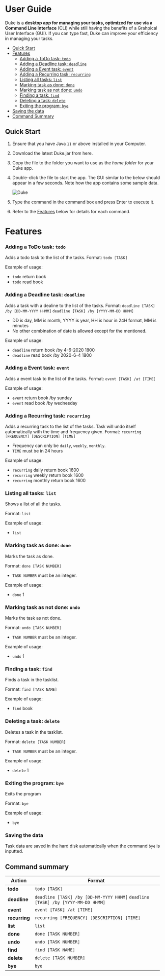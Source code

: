 # User Guide

Duke is a **desktop app for managing your tasks, optimized for use via a Command Line Interface** (CLI) while still having the benefits of a Grahpical User Interface (GUI). If you can type fast, Duke can improve your efficiency in managing your tasks.

* [Quick Start](#quick-start)
* [Features](#features)
  * [Adding a ToDo task: `todo`](#adding-a-todo-task-todo)
  * [Adding a Deadline task: `deadline`](#adding-a-deadline-task-deadline)
  * [Adding a Event task: `event`](#adding-a-event-task-event)
  * [Adding a Recurring task: `recurring`](#adding-a-recurring-task-recurring)
  * [Listing all tasks: `list`](#listing-all-tasks-todo)
  * [Marking task as done: `done`](#marking-task-as-done-done)
  * [Marking task as not done: `undo`](#marking-task-as-not-done-undo)
  * [Finding a task: `find`](#finding-a-task-find)
  * [Deleting a task: `delete`](#deleting-a-task-delete)
  * [Exiting the program: `bye`](#exiting-the-program-bye)
 * [Saving the data](#saving-the-data)
 * [Command Summary](#command-summary)

## Quick Start
  1. Ensure that you have Java `11` or above installed in your Computer.
  1. Download the latest Duke.jar from here.
  1. Copy the file to the folder you want to use as the *home folder* for your Duke app.
  1. Double-click the file to start the app. The GUI similar to the below should appear in a few seconds. Note how the app contains some sample data.
  
     ![Duke](/docs/Ui.png.png)
  1. Type the command in the command box and press Enter to execute it.
  1. Refer to the [Features](#features) below for details for each command.
  
# Features

### Adding a ToDo task: `todo`  

Adds a todo task to the list of the tasks.
Format: `todo [TASK]`

Example of usage: 
  * `todo` return book
  * `todo` read book
  
  
### Adding a Deadline task: `deadline`  

Adds a task with a dealine to the list of the tasks.
Format: `deadline [TASK] /by [DD-MM-YYYY HHMM]`
        `deadline [TASK] /by [YYYY-MM-DD HHMM]`
  * DD is day, MM is month, YYYY is year, HH is hour in 24H format, MM is minutes
  * No other combination of date is allowed except for the mentioned.

Example of usage: 
  * `deadline` return book /by 4-6-2020 1800
  * `deadline` read book /by 2020-6-4 1800
  
  
### Adding a Event task: `event`  

Adds a event task to the list of the tasks.
Format: `event [TASK] /at [TIME]`

Example of usage: 
  * `event` return book /by sunday
  * `event` read book /by wednesday


### Adding a Recurring task: `recurring`  

Adds a recurring task to the list of the tasks. Task will undo itself automatically with the time and frequency given.
Format: `recurring [FREQUENCY] [DESCRIPTION] [TIME]`
  * Frequency can only be `daily`, `weekly`, `monthly`.
  * `TIME` must be in 24 hours
  
Example of usage: 
  * `recurring` daily return book 1600 
  * `recurring` weekly return book 1600 
  * `recurring` monthly return book 1600 
  
  
### Listing all tasks: `list`

Shows a list of all the tasks.

Format: `list`
  
Example of usage: 
  * `list`
  
  
### Marking task as done: `done`

Marks the task as done.

Format: `done [TASK NUMBER]`
 * `TASK NUMBER` must be an integer.
  
Example of usage: 
  * `done` 1 
  
  
### Marking task as not done: `undo`

Marks the task as not done.

Format: `undo [TASK NUMBER]`
 * `TASK NUMBER` must be an integer.
  
Example of usage: 
  * `undo` 1 


### Finding a task: `find`

Finds a task in the tasklist.

Format: `find [TASK NAME]`
  
Example of usage: 
  * `find` book 
  
  
### Deleting a task: `delete`

Deletes a task in the tasklist.

Format: `delete [TASK NUMBER]`
   * `TASK NUMBER` must be an integer.

Example of usage: 
  * `delete` 1 
  
  
### Exiting the program: `bye`

Exits the program

Format: `bye`

Example of usage: 
  * `bye`
  
  
### Saving the data

Task data are saved in the hard disk automatically when the command `bye` is inputted.


## Command summary

**Action** | **Format**
------------ | -------------
**todo** | `todo [TASK]`
**deadline** | `deadline [TASK] /by [DD-MM-YYYY HHMM]` `deadline [TASK] /by [YYYY-MM-DD HHMM]`
**event** | `event [TASK] /at [TIME]`
**recurring** | `recurring [FREQUENCY] [DESCRIPTION] [TIME]`
**list** | `list`
**done** | `done [TASK NUMBER]`
**undo** | `undo [TASK NUMBER]`
**find** | `find [TASK NAME]`
**delete** | `delete [TASK NUMBER]`
**bye** | `bye`
